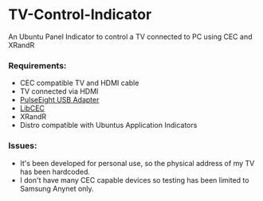 # TV-Control-Indicator
An Ubuntu Panel Indicator to control a TV connected to PC using CEC and XRandR

### Requirements:
* CEC compatible TV and HDMI cable
* TV connected via HDMI
* [PulseEight USB Adapter](https://www.pulse-eight.com/p/104/usb-hdmi-cec-adapter)
* [LibCEC](https://github.com/Pulse-Eight/libcec)
* XRandR
* Distro compatible with Ubuntus Application Indicators

### Issues:
* It's been developed for personal use, so the physical address of my TV has been hardcoded.
* I don't have many CEC capable devices so testing has been limited to Samsung Anynet only.
